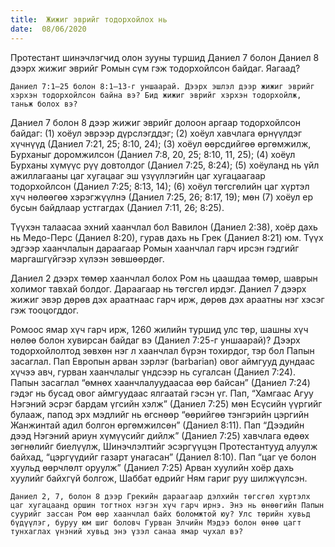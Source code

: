 ```yaml
---
title:  Жижиг эврийг тодорхойлох нь
date:  08/06/2020
---
```


Протестант шинэчлэгчид олон зууны туршид Даниел 7 болон Даниел 8 дээрх жижиг эврийг Ромын сүм гэж тодорхойлсон байдаг. Яагаад?

`Даниел 7:1–25 болон 8:1–13-г уншаарай. Дээрх эшлэл дээр жижиг эврийг хэрхэн тодорхойлсон байна вэ? Бид жижиг эврийг хэрхэн тодорхойлж, таньж болох вэ?`

Даниел 7 болон 8 дээр жижиг эврийг долоон аргаар тодорхойлсон байдаг: (1) хоёул эврээр дүрслэгддэг; (2) хоёул хавчлага өрнүүлдэг хүчнүүд (Даниел 7:21, 25; 8:10, 24); (3) хоёул өөрсдийгөө өргөмжилж, Бурханыг доромжилсон (Даниел 7:8, 20, 25; 8:10, 11, 25); (4) хоёул Бурханы хүмүүс рүү довтолдог (Даниел 7:25, 8:24); (5) хоёуланд нь үйл ажиллагааны цаг хугацааг эш үзүүллэгийн цаг хугацаагаар тодорхойлсон (Даниел 7:25; 8:13, 14); (6) хоёул төгсгөлийн цаг хүртэл хүч нөлөөгөө хэрэгжүүлнэ (Даниел 7:25, 26; 8:17, 19); мөн (7) хоёул ер бусын байдлаар устгагдах (Даниел 7:11, 26; 8:25).

Түүхэн талаасаа эхний хаанчлал бол Вавилон (Даниел 2:38), хоёр дахь нь Медо-Перс (Даниел 8:20), гурав дахь нь Грек (Даниел 8:21) юм. Түүх эдгээр хаанчлалын дараагаар Ромын хаанчлал гарч ирсэн гэдгийг маргашгүйгээр хүлээн зөвшөөрдөг.

Даниел 2 дээрх төмөр хаанчлал болох Ром нь цаашдаа төмөр, шаврын холимог тавхай болдог. Дараагаар нь төгсгөл ирдэг. Даниел 7 дээрх жижиг эвэр дөрөв дэх араатнаас гарч ирж, дөрөв дэх араатны нэг хэсэг гэж тооцогддог.

Ромоос ямар хүч гарч ирж, 1260 жилийн туршид улс төр, шашны хүч нөлөө болон хувирсан байдаг вэ (Даниел 7:25-г уншаарай)? Дээрх тодорхойлолтод зөвхөн нэг л хаанчлал бүрэн тохирдог, тэр бол Папын засаглал. Пап Европын арван зэрлэг (barbarian) овог аймгууд дундаас хүчээ авч, гурван хаанчлалыг үндсээр нь сугалсан (Даниел 7:24). Папын засаглал “өмнөх хаанчлалуудаасаа өөр байсан” (Даниел 7:24) гэдэг нь бусад овог аймгуудаас ялгаатай гэсэн үг. Пап, “Хамгаас Агуу Нэгэний эсрэг бардам үгсийн хэлж” (Даниел 7:25) мөн Есүсийн үүргийг булааж, папод эрх мэдлийг нь өгснөөр “өөрийгөө тэнгэрийн цэргийн Жанжинтай адил болгон өргөмжилсөн” (Даниел 8:11). Пап “Дээдийн дээд Нэгэний ариун хүмүүсийг дийлж” (Даниел 7:25) хавчлага өдөөх зөгнөлийг биелүүлж, Шинэчлэлтийг эсэргүүцэн Протестантууд алуулж байхад, “цэргүүдийг газарт унагасан” (Даниел 8:10). Пап “цаг үе болон хуульд өөрчлөлт оруулж” (Даниел 7:25) Арван хуулийн хоёр дахь хуулийг байхгүй болгож, Шаббат өдрийг Ням гариг руу шилжүүлсэн.

`Даниел 2, 7, болон 8 дээр Грекийн дараагаар дэлхийн төгсгөл хүртэлх цаг хугацаанд оршин тогтнох нэгэн хүч гарч ирнэ. Энэ нь өнөөгийн Папын суурийг зассан Ром өөр хаанчлал байх боломжтой юу? Улс төрийн хувьд бүдүүлэг, буруу юм шиг боловч Гурван Элчийн Мэдээ болон өнөө цагт тунхаглах үнэний хувьд энэ үзэл санаа ямар чухал вэ?`